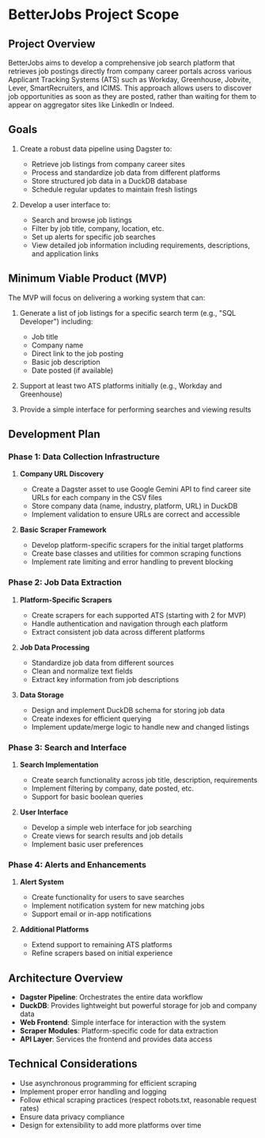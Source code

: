 # BetterJobs Project Scope

## Project Overview
BetterJobs aims to develop a comprehensive job search platform that retrieves job postings directly from company career portals across various Applicant Tracking Systems (ATS) such as Workday, Greenhouse, Jobvite, Lever, SmartRecruiters, and ICIMS. This approach allows users to discover job opportunities as soon as they are posted, rather than waiting for them to appear on aggregator sites like LinkedIn or Indeed.

## Goals
1. Create a robust data pipeline using Dagster to:
   - Retrieve job listings from company career sites
   - Process and standardize job data from different platforms
   - Store structured job data in a DuckDB database
   - Schedule regular updates to maintain fresh listings

2. Develop a user interface to:
   - Search and browse job listings
   - Filter by job title, company, location, etc.
   - Set up alerts for specific job searches
   - View detailed job information including requirements, descriptions, and application links

## Minimum Viable Product (MVP)
The MVP will focus on delivering a working system that can:

1. Generate a list of job listings for a specific search term (e.g., "SQL Developer") including:
   - Job title
   - Company name
   - Direct link to the job posting
   - Basic job description
   - Date posted (if available)

2. Support at least two ATS platforms initially (e.g., Workday and Greenhouse)

3. Provide a simple interface for performing searches and viewing results

## Development Plan

### Phase 1: Data Collection Infrastructure
1. **Company URL Discovery**
   - Create a Dagster asset to use Google Gemini API to find career site URLs for each company in the CSV files
   - Store company data (name, industry, platform, URL) in DuckDB
   - Implement validation to ensure URLs are correct and accessible

2. **Basic Scraper Framework**
   - Develop platform-specific scrapers for the initial target platforms
   - Create base classes and utilities for common scraping functions
   - Implement rate limiting and error handling to prevent blocking

### Phase 2: Job Data Extraction
1. **Platform-Specific Scrapers**
   - Create scrapers for each supported ATS (starting with 2 for MVP)
   - Handle authentication and navigation through each platform
   - Extract consistent job data across different platforms

2. **Job Data Processing**
   - Standardize job data from different sources
   - Clean and normalize text fields
   - Extract key information from job descriptions

3. **Data Storage**
   - Design and implement DuckDB schema for storing job data
   - Create indexes for efficient querying
   - Implement update/merge logic to handle new and changed listings

### Phase 3: Search and Interface
1. **Search Implementation**
   - Create search functionality across job title, description, requirements
   - Implement filtering by company, date posted, etc.
   - Support for basic boolean queries

2. **User Interface**
   - Develop a simple web interface for job searching
   - Create views for search results and job details
   - Implement basic user preferences

### Phase 4: Alerts and Enhancements
1. **Alert System**
   - Create functionality for users to save searches
   - Implement notification system for new matching jobs
   - Support email or in-app notifications

2. **Additional Platforms**
   - Extend support to remaining ATS platforms
   - Refine scrapers based on initial experience

## Architecture Overview
- **Dagster Pipeline**: Orchestrates the entire data workflow
- **DuckDB**: Provides lightweight but powerful storage for job and company data
- **Web Frontend**: Simple interface for interaction with the system
- **Scraper Modules**: Platform-specific code for data extraction
- **API Layer**: Services the frontend and provides data access

## Technical Considerations
- Use asynchronous programming for efficient scraping
- Implement proper error handling and logging
- Follow ethical scraping practices (respect robots.txt, reasonable request rates)
- Ensure data privacy compliance
- Design for extensibility to add more platforms over time
